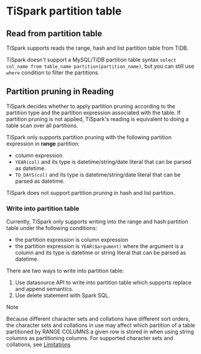 # TiSpark partition table

## Read from partition table

TiSpark supports reads the range, hash and list partition table from TiDB.

TiSpark doesn't support a MySQL/TiDB partition table syntax `select col_name from table_name partition(partition_name)`, but you can still use `where` condition to filter the partitions.

## Partition pruning in Reading

TiSpark decides whether to apply partition pruning according to the partition type and the partition expression associated with the table. If partition pruning is not applied, TiSpark's reading is equivalent to doing a table scan over all partitions.

TiSpark only supports partition pruning with the following partition expression in **range** partition:

+ column expression
+ `YEAR(col)` and its type is datetime/string/date literal that can be parsed as datetime.
+ `TO_DAYS(col)` and its type is datetime/string/date literal that can be parsed as datetime.

TiSpark does not support partition pruning in hash and list partition.

### Write into partition table

Currently, TiSpark only supports writing into the range and hash partition table under the following conditions:
+ the partition expression is column expression
+ the partition expression is `YEAR($argument)` where the argument is a column and its type is datetime or string literal
  that can be parsed as datetime.

There are two ways to write into partition table:
1. Use datasource API to write into partition table which supports replace and append semantics.
2. Use delete statement with Spark SQL.

> [!NOTE]
> Because different character sets and collations have different sort orders, the character sets and
> collations in use may affect which partition of a table partitioned by RANGE COLUMNS a given row
> is stored in when using string columns as partitioning columns.
> For supported character sets and collations, see [Limitations](../README.md#limitations)